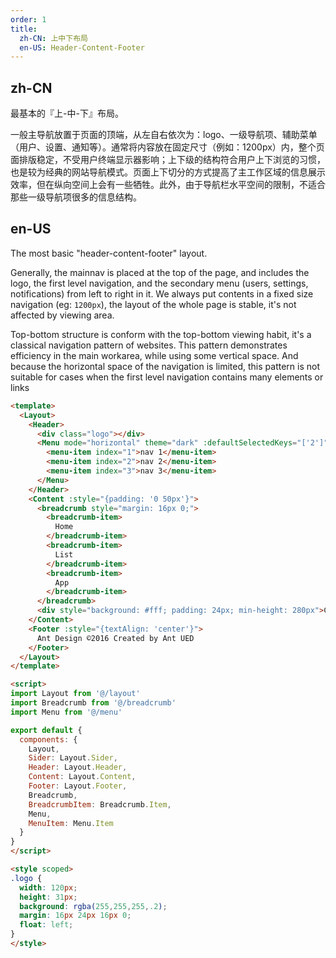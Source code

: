 ```yaml
---
order: 1
title:
  zh-CN: 上中下布局
  en-US: Header-Content-Footer
---
```


## zh-CN

最基本的『上-中-下』布局。

一般主导航放置于页面的顶端，从左自右依次为：logo、一级导航项、辅助菜单（用户、设置、通知等）。通常将内容放在固定尺寸（例如：1200px）内，整个页面排版稳定，不受用户终端显示器影响；上下级的结构符合用户上下浏览的习惯，也是较为经典的网站导航模式。页面上下切分的方式提高了主工作区域的信息展示效率，但在纵向空间上会有一些牺牲。此外，由于导航栏水平空间的限制，不适合那些一级导航项很多的信息结构。

## en-US

The most basic "header-content-footer" layout.

Generally, the mainnav is placed at the top of the page, and includes the logo, the first level navigation, and the secondary menu (users, settings, notifications) from left to right in it.
We always put contents in a fixed size navigation (eg: `1200px`), the layout of the whole page is stable, it's not affected by viewing area.

Top-bottom structure is conform with the top-bottom viewing habit, it's a classical navigation pattern of websites. This pattern demonstrates efficiency in the main workarea, while using some vertical space. And because the horizontal space of the navigation is limited, this pattern is not suitable for cases when the first level navigation contains many elements or links

```` html
<template>
  <Layout>
    <Header>
      <div class="logo"></div>
      <Menu mode="horizontal" theme="dark" :defaultSelectedKeys="['2']" style="line-height: 64px;">
        <menu-item index="1">nav 1</menu-item>
        <menu-item index="2">nav 2</menu-item>
        <menu-item index="3">nav 3</menu-item>
      </Menu>
    </Header>
    <Content :style="{padding: '0 50px'}">
      <breadcrumb style="margin: 16px 0;">
        <breadcrumb-item>
          Home
        </breadcrumb-item>
        <breadcrumb-item>
          List
        </breadcrumb-item>
        <breadcrumb-item>
          App
        </breadcrumb-item>
      </breadcrumb>
      <div style="background: #fff; padding: 24px; min-height: 280px">Content</div>
    </Content>
    <Footer :style="{textAlign: 'center'}">
      Ant Design ©2016 Created by Ant UED
    </Footer>
  </Layout>
</template>

<script>
import Layout from '@/layout'
import Breadcrumb from '@/breadcrumb'
import Menu from '@/menu'

export default {
  components: {
    Layout,
    Sider: Layout.Sider,
    Header: Layout.Header,
    Content: Layout.Content,
    Footer: Layout.Footer,
    Breadcrumb,
    BreadcrumbItem: Breadcrumb.Item,
    Menu,
    MenuItem: Menu.Item
  }
}
</script>

<style scoped>
.logo {
  width: 120px;
  height: 31px;
  background: rgba(255,255,255,.2);  
  margin: 16px 24px 16px 0;
  float: left;
}
</style>
````
